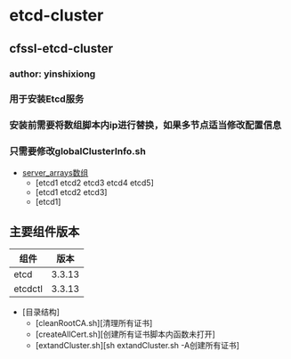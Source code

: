 # etcd-cluster
<!-- TOC -->
## cfssl-etcd-cluster
<!-- /TOC -->
### author: yinshixiong
### 用于安装Etcd服务
### 安装前需要将数组脚本内ip进行替换，如果多节点适当修改配置信息
### 只需要修改globalClusterInfo.sh
- [server_arrays数组](用于录入IP地址)
  - [etcd1 etcd2 etcd3 etcd4 etcd5]
  - [etcd1 etcd2 etcd3]
  - [etcd1]
## 主要组件版本
| 组件 | 版本 |
| --- | --- | 
| etcd| 3.3.13|
| etcdctl| 3.3.13|


- [目录结构]
  - [cleanRootCA.sh][清理所有证书]
  - [createAllCert.sh][创建所有证书脚本内函数未打开]
  - [extandCluster.sh][sh extandCluster.sh -A创建所有证书]
  
  
